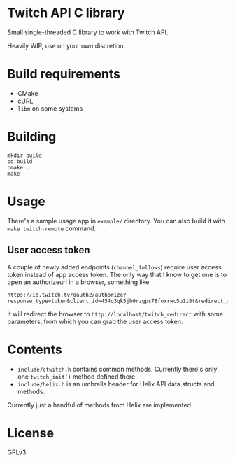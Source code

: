 # Twitch API C library

Small single-threaded C library to work with Twitch API.

Heavily WIP, use on your own discretion.

# Build requirements

- CMake
- cURL
- `libm` on some systems

# Building

```
mkdir build
cd build
cmake ..
make
```

# Usage

There's a sample usage app in `example/` directory. You can also build it with `make twitch-remote` command.

## User access token

A couple of newly added endpoints (`channel_follows`) require user access token instead of app access token. The only way that I know to get one is to open an authorizeurl in a browser, something like

```
https://id.twitch.tv/oauth2/authorize?response_type=token&client_id=454q3qk5jh0rzgps78fnxrwc5u1i8t&redirect_uri=http://localhost/twitch_redirect&scope=user%3Aread%3Afollows%20moderator%3Aread%3Afollowers&state=12345
```

It will redirect the browser to `http://localhost/twitch_redirect` with some parameters, from which you can grab the user access token.

# Contents

- `include/ctwitch.h` contains common methods. Currently there's only one `twitch_init()` method defined there.
- `include/helix.h` is an umbrella header for Helix API data structs and methods.

Currently just a handful of methods from Helix are implemented.

# License

GPLv3
